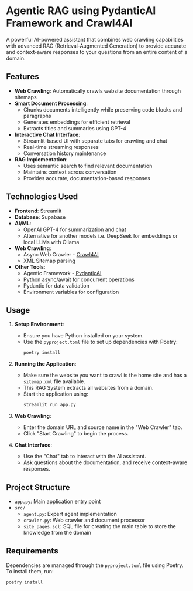 # Agentic RAG using PydanticAI Framework and Crawl4AI

A powerful AI-powered assistant that combines web crawling capabilities with advanced RAG (Retrieval-Augmented Generation) to provide accurate and context-aware responses to your questions from an entire content of a domain.

## Features

- **Web Crawling**: Automatically crawls website documentation through sitemaps
- **Smart Document Processing**: 
  - Chunks documents intelligently while preserving code blocks and paragraphs
  - Generates embeddings for efficient retrieval
  - Extracts titles and summaries using GPT-4
- **Interactive Chat Interface**:
  - Streamlit-based UI with separate tabs for crawling and chat
  - Real-time streaming responses
  - Conversation history maintenance
- **RAG Implementation**:
  - Uses semantic search to find relevant documentation
  - Maintains context across conversation
  - Provides accurate, documentation-based responses

## Technologies Used

- **Frontend**: Streamlit
- **Database**: Supabase
- **AI/ML**:
  - OpenAI GPT-4 for summarization and chat
  - Alternative for another models i.e. DeepSeek for embeddings or local LLMs with Ollama
- **Web Crawling**:
  - Async Web Crawler - [Crawl4AI](https://docs.crawl4ai.com/)
  - XML Sitemap parsing
- **Other Tools**:
  - Agentic Framework - [PydanticAI](https://ai.pydantic.dev/) 
  - Python async/await for concurrent operations
  - Pydantic for data validation
  - Environment variables for configuration

## Usage

1. **Setup Environment**:
   - Ensure you have Python installed on your system.
   - Use the `pyproject.toml` file to set up dependencies with Poetry:
     ```bash
     poetry install
     ```

2. **Running the Application**:
   - Make sure the website you want to crawl is the home site and has a `sitemap.xml` file available.
   - This RAG System extracts all websites from a domain.
   - Start the application using:
     ```bash
     streamlit run app.py
     ```

3. **Web Crawling**:
   - Enter the domain URL and source name in the "Web Crawler" tab.
   - Click "Start Crawling" to begin the process.

4. **Chat Interface**:
   - Use the "Chat" tab to interact with the AI assistant.
   - Ask questions about the documentation, and receive context-aware responses.

## Project Structure

- `app.py`: Main application entry point
- `src/`
  - `agent.py`: Expert agent implementation
  - `crawler.py`: Web crawler and document processor
  - `site_pages.sql`: SQL file for creating the main table to store the knowledge from the domain

## Requirements

Dependencies are managed through the `pyproject.toml` file using Poetry. To install them, run:
```bash
poetry install
```